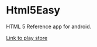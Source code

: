 # Html5Easy

HTML 5 Reference app for android. 

[Link to play store](https://play.google.com/store/apps/details?id=com.itsgaurav.html5easy&hl=en)
